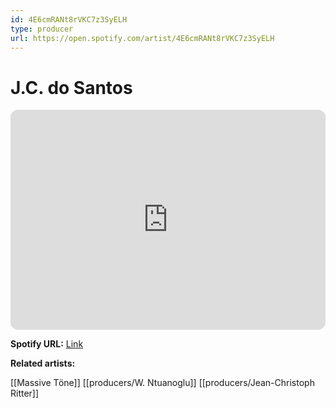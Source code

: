 ```yaml
---
id: 4E6cmRANt8rVKC7z3SyELH
type: producer
url: https://open.spotify.com/artist/4E6cmRANt8rVKC7z3SyELH
---
```

# J.C. do Santos

<iframe style="border-radius:12px" src="https://open.spotify.com/embed/artist/4E6cmRANt8rVKC7z3SyELH" width="100%" height="352" frameBorder="0" allowfullscreen="" allow="autoplay; clipboard-write; encrypted-media; fullscreen; picture-in-picture" loading="lazy"></iframe>

**Spotify URL:** [Link](https://open.spotify.com/artist/4E6cmRANt8rVKC7z3SyELH)

**Related artists:**

[[Massive Töne]]
[[producers/W. Ntuanoglu]]
[[producers/Jean-Christoph Ritter]]
